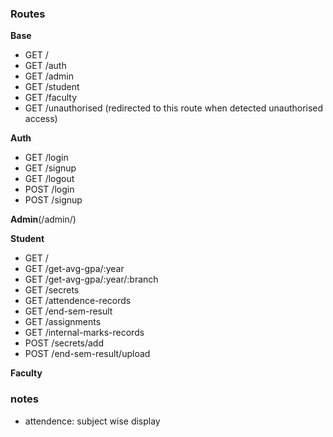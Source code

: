 ### Routes

**Base**
* GET /
* GET /auth
* GET /admin
* GET /student
* GET /faculty
* GET /unauthorised (redirected to this route when detected unauthorised access)

**Auth**
* GET /login
* GET /signup
* GET /logout
* POST /login
* POST /signup

**Admin**(/admin/)

**Student**
* GET /
* GET /get-avg-gpa/:year
* GET /get-avg-gpa/:year/:branch
* GET /secrets
* GET /attendence-records
* GET /end-sem-result
* GET /assignments
* GET /internal-marks-records
* POST /secrets/add
* POST /end-sem-result/upload

**Faculty**

### notes
* attendence: subject wise display


